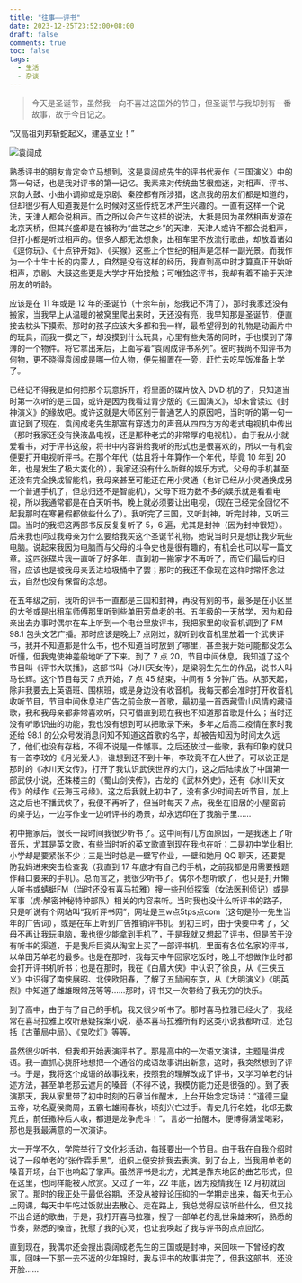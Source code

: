 ```yaml
---
title: "往事——评书"
date: 2023-12-25T23:52:00+08:00
draft: false
comments: true
toc: false
tags:
  - 生活
  - 杂谈
---
```


<!--more-->

> 今天是圣诞节，虽然我一向不喜过这国外的节日，但圣诞节与我却别有一番故事，故于今日记之。

“汉高祖刘邦斩蛇起义，建基立业！”

![袁阔成](/2023/yuankuocheng.jpeg)

熟悉评书的朋友肯定会立马想到，这是袁阔成先生的评书代表作《三国演义》中的第一句话，也是我对评书的第一记忆。我素来对传统曲艺很痴迷，对相声、评书、京韵大鼓、小曲小调抑或是京剧、秦腔都有所涉猎，这点我的朋友们都是知道的，但却很少有人知道我是什么时候对这些传统艺术产生兴趣的。一直有这样一个说法，天津人都会说相声。而之所以会产生这样的说法，大抵是因为虽然相声发源在北京天桥，但其兴盛却是在被称为“曲艺之乡”的天津，天津人或许不都会说相声，但打小都是听过相声的。很多人都无法想象，出租车里不放流行歌曲，却放着诸如《逗你玩》、《十点钟开始》、《买猴》这些上个世纪的相声是怎样一副光景。而我作为一个土生土长的内蒙人，自然是没有这样的经历，我直到高中时才算真正开始听相声，京剧、大鼓这些更是大学才开始接触；可唯独这评书，我却有着不输于天津朋友的听龄。

应该是在 11 年或是 12 年的圣诞节（十余年前，恕我记不清了），那时我家还没有搬家，当我早上从温暖的被窝里爬出来时，天还没有亮，我早知那是圣诞节，便直接去枕头下摸索。那时的孩子应该大多都和我一样，最希望得到的礼物是动画片中的玩具，而我一摸之下，却没摸到什么玩具，心里有些失落的同时，手也摸到了薄薄的一个物件。将它拿出来后，上面写着“袁阔成评书系列”。彼时我尚不知评书为何物，更不晓得袁阔成是哪一位人物，便先搁置在一旁，赶忙去吃早饭准备上学了。

已经记不得我是如何把那个玩意拆开，将里面的碟片放入 DVD 机的了，只知道当时第一次听的是三国，或许是因为我看过青少版的《三国演义》，却未曾读过《封神演义》的缘故吧。或许这就是大师区别于普通艺人的原因吧，当时听的第一句一直记到了现在，袁阔成老先生那富有穿透力的声音从四四方方的老式电视机中传出（那时我家还没有换液晶电视，还是那种老式的非常厚的电视机）。由于我从小就爱看书，对于评书这般，将书中内容讲给我听的形式也是很喜欢的，所以一有机会便要打开电视听评书。在那个年代（姑且将十年算作一个年代，毕竟 10 年到 20 年，也是发生了极大变化的），我家还没有什么新鲜的娱乐方式，父母的手机甚至还没有完全换成智能机，我母亲甚至可能还在用小灵通（也许已经从小灵通换成另一个普通手机了，但总归还不是智能机），父母下班为数不多的娱乐就是看看电视，所以我通常都是在白天听书，晚上就必须要让出电视，（现在已经完全回忆不起我那时在寒暑假都做些什么了）。我听完了三国，又听封神，听完封神，又听三国。当时的我把这两部书反反复复听了 5，6 遍，尤其是封神（因为封神很短）。后来我也问过我母亲为什么要给我买这个圣诞节礼物，她说当时只是想让我少玩些电脑。说起来我因为电脑而与父母的斗争史也是很有趣的，有机会也可以写一篇文章。这四张碟片我一直听了好多年，直到初一搬家才不再听了，而它们最后的归宿，应该也是被我母亲丢进垃圾桶中了罢；那时的我还不像现在这样时常怀念过去，自然也没有保留的念想。

在五年级之前，我听的评书一直都是三国和封神，再没有别的书，最多是在小区里的大爷或是出租车师傅那里听到些单田芳单老的书。五年级的一天放学，因为和母亲出去办事时偶尔在车上听到一个电台里放评书，我把家里的收音机调到了 FM 98.1 包头文艺广播。那时应该是晚上7 点刚过，就听到收音机里放着一个武侠评书，我并不知道那是什么书，也不知道当时放到了哪里，甚至我开始可能都没怎么听懂，但我鬼使神差般地听了下来。到了 7 点 20，节目中间休息，我知道了这个节目叫《评书大联播》，这部书叫《冰川天女传》，是梁羽生先生的作品，说书人叫马长辉。这个节目每天 7 点开始，7 点 45 结束，中间有 5 分钟广告。从那天起，除非我要去上英语班、围棋班，或是身边没有收音机，我每天都会准时打开收音机收听节目，节目中间休息进广告之前会放一首歌，最初是一首西藏雪山风情的藏语歌，我和我母亲都非常喜欢听，只可惜直到现在我也不知道那首歌是什么；当时还没有听歌识曲的功能，我也没有想到可以把歌录下来，多年之后高二疫情在家时我还给 98.1 的公众号发消息问知不知道这首歌的名字，却被告知因为时间太久远了，他们也没有存档，不得不说是一件憾事。之后还放过一些歌，我有印象的就只有一首李玟的《月光爱人》，谁想到还不到十年，李玟竟不在人世了。可以说正是那时的《冰川天女传》，打开了我认识武侠世界的大门，这之后陆续放了中国第一部武侠小说，还珠楼主的《蜀山剑侠传》，古龙的《武林外史》，还有《冰川天女传》的续作《云海玉弓缘》。这之后我就上初中了，没有多少时间去听节目，加上这之后也不播武侠了，我便不再听了，但当时每天 7 点，我坐在旧居的小屋窗前的桌子边，一边写作业一边听评书的场景，却永远印在了我脑子里……

初中搬家后，很长一段时间我很少听书了。这中间有几方面原因，一是我迷上了听音乐，尤其是英文歌，有些当时听的英文歌直到现在我也在听；二是初中学业相比小学却是要紧张不少；三是当时总是一壁写作业，一壁和她用 QQ 聊天，还要提防我妈进来突击检查我（我直到 17 年底才有自己的手机，之前我都是用需要搜题作藉口要来的手机）。总而言之，我很少听书了。偶尔不想听歌了，也只是打开懒人听书或蜻蜓FM（当时还没有喜马拉雅）搜一些刑侦探案（女法医刑侦记）或是军事（虎·解密神秘特种部队）相关的内容来听。当时我也没什么听评书的路子，只是听说有个网站叫“我听评书网”，网址是三w点5tps点com（这句是孙一先生当年的广告词），或是在车上听到广告推销评书机。到初三时，由于快要中考了，父母不再让我玩电脑，我也很少能拿到手机了，于是我就又想起了评书，但是苦于没有听书的渠道，于是我斥巨资从淘宝上买了一部评书机，里面有各位名家的评书，以单田芳单老的最多。也是在那时，我每天中午回家吃饭时，晚上不想做作业时都会打开评书机听书；也是在那时，我在《白眉大侠》中认识了徐良，从《三侠五义》中识得了南侠展昭、北侠欧阳春，了解了五鼠闹东京，从《大明演义》《明英烈》中知道了雌雄眼常茂等等……那时，评书又一次带给了我无穷的快乐。

到了高中，由于有了自己的手机，我又很少听书了。那时喜马拉雅已经火了，我经常在喜马拉雅上收听悬疑探案小说，基本喜马拉雅所有的这类小说我都听过，还包括《古董局中局》、《鬼吹灯》等等。

虽然很少听书，但我却开始表演评书了。那是高中的一次语文演讲，主题是讲成语。我一直抓心挠肝地想把一个通俗的成语故事讲出新意，这时，我突然想到了评书。于是，我将这个成语的故事找来，按照我的理解改成了评书，又学习单老的讲述方法，甚至单老那云遮月的嗓音（不得不说，我模仿能力还是很强的）。到了表演那天，我从家里带了初中时刻的石章当作醒木，上台开始念定场诗：“道德三皇五帝，功名夏侯商周，五霸七雄闹春秋，顷刻兴亡过手。青史几行名姓，北邙无数荒丘，前任撒种后人收，都道是龙争虎斗！”。言必一拍醒木，便博得满堂喝彩，那也是我最满意的一次演讲。

大一开学不久，学院举行了文化衫活动，每班要出一个节目。由于我在自我介绍时说了一段单老的“张作霖手黑”，组织上便安排我去表演。到了台上，当我用单老的嗓音开场，台下也响起了掌声。虽然评书是北方，尤其是靠东地区的曲艺形式，但在这里，也同样能被人欣赏。又过了一年，22 年底，因为疫情我在 12 月初就回家了。那时的我正处于最低谷期，还没从被辩论压抑的一学期走出来，每天也无心上网课，每天中午吃过饭就出去散心。走在路上，我总觉得应该听些什么，但又找不出合适的歌曲，于是，我打开喜马拉雅，搜了一部单老的乱世枭雄来听，熟悉的节奏，熟悉的嗓音，抚慰了我的心灵，也让我唤起了我与评书的点点回忆。

直到现在，我偶尔还会搜出袁阔成老先生的三国或是封神，来回味一下曾经的故事，回味一下那一去不返的少年锦时，我与评书的故事讲完了，但我这部书，还没开脸……
